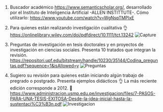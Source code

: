 
1. Buscador académico https://www.semanticscholar.org/, desarrollado por el Instituto de Inteligencia Artificial -ALLEN INSTITTUTE-. Cómo utilizarlo: https://www.youtube.com/watch?v=WgNspTMPlxE 

2. Para quienes están realizando investigación cualitativa 👌 https://onlinelibrary.wiley.com/doi/pdfdirect/10.1111/tct.13242 
![Capture](https://user-images.githubusercontent.com/82233779/213728249-47a94809-613f-4a89-9e35-b03dfc1e19d7.PNG)

3. Preguntas de investigación en tesis doctorales y en proyectos de investigación en ciencias sociales. Presenta 10 tratados que integran la revisión.  https://repositori.upf.edu/bitstream/handle/10230/35144/Codina_preguntas.pdf?sequence=1&isAllowed=y 
![Preguntas](https://user-images.githubusercontent.com/82233779/214617450-71ffde88-9b08-42bf-b7bc-b74b02e4bc54.PNG)

4. Sugiero su revisión para quienes están iniciando algún trabajo de pregrado o postgrado. Presenta ejemplos didácticos 👌 La más reciente edición corresponde a 2012.
🔗 https://www.administracion.usmp.edu.pe/investigacion/files/7-PASOS-PARA-UNA-TESIS-EXITOSA-Desde-la-idea-inicial-hasta-la-sustentaci%C3%B3n.pdf
![Investigacion](https://user-images.githubusercontent.com/82233779/219097945-ee29952e-9567-4ddd-899b-4000c1ee7cdd.JPG)
